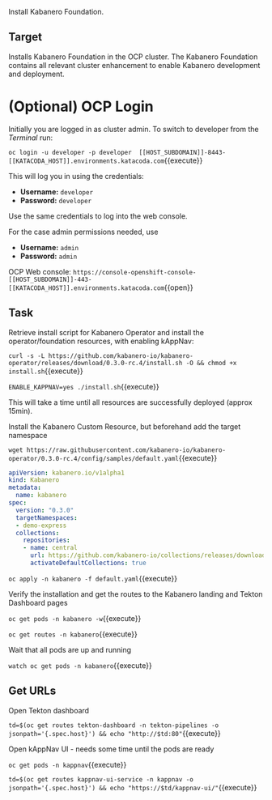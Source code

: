 Install Kabanero Foundation.

## Target

Installs Kabanero Foundation in the OCP cluster. The Kabanero Foundation contains all relevant cluster enhancement to enable Kabanero development and deployment.

# (Optional) OCP Login

Initially you are logged in as cluster admin. To switch to developer from the _Terminal_ run:

``oc login -u developer -p developer  [[HOST_SUBDOMAIN]]-8443-[[KATACODA_HOST]].environments.katacoda.com``{{execute}}

This will log you in using the credentials:

* **Username:** ``developer``
* **Password:** ``developer``

Use the same credentials to log into the web console.

For the case admin permissions needed, use

* **Username:** ``admin``
* **Password:** ``admin``

OCP Web console: ``https://console-openshift-console-[[HOST_SUBDOMAIN]]-443-[[KATACODA_HOST]].environments.katacoda.com``{{open}}


## Task

Retrieve install script for Kabanero Operator and install the operator/foundation resources, with enabling kAppNav:

`curl -s -L https://github.com/kabanero-io/kabanero-operator/releases/download/0.3.0-rc.4/install.sh -O && chmod +x install.sh`{{execute}}

`ENABLE_KAPPNAV=yes ./install.sh`{{execute}}

This will take a time until all resources are successfully deployed (approx 15min).

Install the Kabanero Custom Resource, but beforehand add the target namespace 

`wget https://raw.githubusercontent.com/kabanero-io/kabanero-operator/0.3.0-rc.4/config/samples/default.yaml`{{execute}}

```yaml
apiVersion: kabanero.io/v1alpha1
kind: Kabanero
metadata:
  name: kabanero
spec:
  version: "0.3.0"
  targetNamespaces:
  - demo-express
  collections: 
    repositories: 
    - name: central
      url: https://github.com/kabanero-io/collections/releases/download/0.3.0-rc.4/kabanero-index.yaml
      activateDefaultCollections: true

```
`oc apply -n kabanero -f default.yaml`{{execute}}

Verify the installation and get the routes to the Kabanero landing and Tekton Dashboard pages

`oc get pods -n kabanero -w`{{execute}}

`oc get routes -n kabanero`{{execute}}

Wait that all pods are up and running

`watch oc get pods -n kabanero`{{execute}}

## Get URLs

Open Tekton dashboard

`td=$(oc get routes tekton-dashboard -n tekton-pipelines -o jsonpath='{.spec.host}') && echo "http://$td:80"`{{execute}}

Open kAppNav UI - needs some time until the pods are ready

`oc get pods -n kappnav`{{execute}}

`td=$(oc get routes kappnav-ui-service -n kappnav -o jsonpath='{.spec.host}') && echo "https://$td/kappnav-ui/"`{{execute}}


